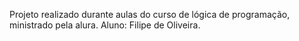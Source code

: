 Projeto realizado durante aulas do curso de lógica de programação, ministrado pela alura. 
Aluno: Filipe de Oliveira. 
